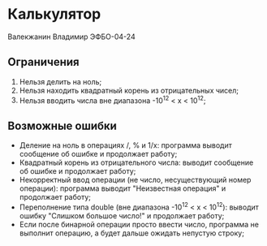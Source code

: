 # Калькулятор
Валекжанин Владимир ЭФБО-04-24

## Ограничения
1) Нельзя делить на ноль;
2) Нельзя находить квадратный корень из отрицательных чисел;
3) Нельзя вводить числа вне диапазона -10<sup>12</sup> < x < 10<sup>12</sup>;

## Возможные ошибки

- Деление на ноль в операциях /, % и 1/x: программа выводит сообщение об ошибке и продолжает работу;
- Квадратный корень из отрицательного числа: выводит сообщение об ошибке и продолжает работу;
- Некорректный ввод операции (не число, несуществующий номер операции): программа выводит "Неизвестная операция" и продолжает работу;
- Переполнение типа double (вне диапазона -10<sup>12</sup> < x < 10<sup>12</sup>): выводит ошибку "Слишком большое число!" и продолжает работу;
- Если после бинарной операции просто ввести число, программа не выполнит операцию, а будет дальше ожидать непустую строку;